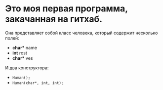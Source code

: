 # Это моя первая программа, закачанная на гитхаб.


Она представляет собой класс человека, который содержит несколько полей:
* __char*__ name
* __int__ rost
* __char*__ ves

И два конструктора:
* `Human();`
* `Human(char*, int, int);`

